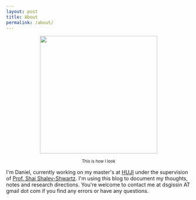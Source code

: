 ```yaml
---
layout: post 
title: About
permalink: /about/
---
```


<figure>
  <center>
  <img
  src="{{ "/assets/images/about/pic.png" | relative_url }}"
  width="320"
  height="320"
  class="center">	
  </center>
</figure>
<div style="font-size:80%; text-align:center;">
This is how I look
</div>  

I'm Daniel, currently working on my master's at [HUJI][huji] under the supervision of [Prof. Shai Shalev-Shwartz][shai]. I'm using this blog to document my thoughts, notes and research directions. You're welcome to contact me at dsgissin AT gmail dot com if you find any errors or have any questions.

[shai]: https://www.cs.huji.ac.il/~shais/
[huji]: http://new.huji.ac.il/en